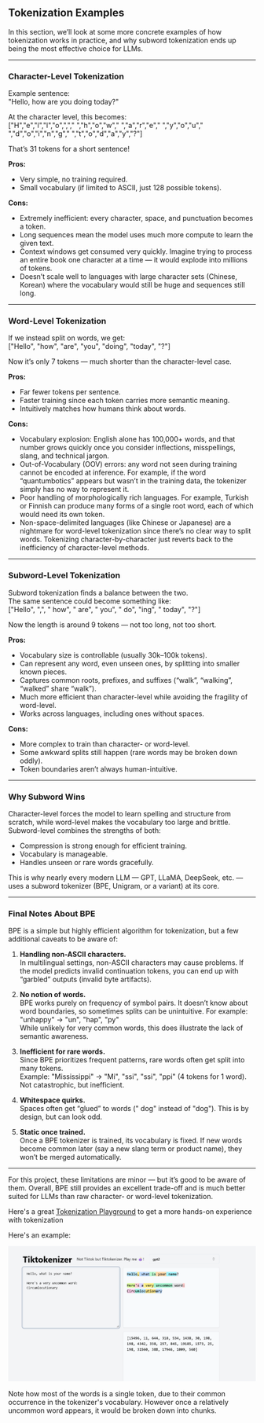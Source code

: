 ## Tokenization Examples

In this section, we’ll look at some more concrete examples of how tokenization works in practice, and why subword tokenization ends up being the most effective choice for LLMs.

---

### Character-Level Tokenization

Example sentence:  
"Hello, how are you doing today?"

At the character level, this becomes:  
["H","e","l","l","o",","," ","h","o","w"," ","a","r","e"," ","y","o","u"," ","d","o","i","n","g"," ","t","o","d","a","y","?"]

That’s 31 tokens for a short sentence!  

**Pros:**  
- Very simple, no training required.  
- Small vocabulary (if limited to ASCII, just 128 possible tokens).  

**Cons:**  
- Extremely inefficient: every character, space, and punctuation becomes a token.  
- Long sequences mean the model uses much more compute to learn the given text.  
- Context windows get consumed very quickly. Imagine trying to process an entire book one character at a time — it would explode into millions of tokens.  
- Doesn’t scale well to languages with large character sets (Chinese, Korean) where the vocabulary would still be huge and sequences still long.

---

### Word-Level Tokenization

If we instead split on words, we get:  
["Hello", "how", "are", "you", "doing", "today", "?"]

Now it’s only 7 tokens — much shorter than the character-level case.  

**Pros:**  
- Far fewer tokens per sentence.  
- Faster training since each token carries more semantic meaning.  
- Intuitively matches how humans think about words.  

**Cons:**  
- Vocabulary explosion: English alone has 100,000+ words, and that number grows quickly once you consider inflections, misspellings, slang, and technical jargon.  
- Out-of-Vocabulary (OOV) errors: any word not seen during training cannot be encoded at inference. For example, if the word “quantumbotics” appears but wasn’t in the training data, the tokenizer simply has no way to represent it.  
- Poor handling of morphologically rich languages. For example, Turkish or Finnish can produce many forms of a single root word, each of which would need its own token.  
- Non-space-delimited languages (like Chinese or Japanese) are a nightmare for word-level tokenization since there’s no clear way to split words. Tokenizing character-by-character just reverts back to the inefficiency of character-level methods.  

---

### Subword-Level Tokenization

Subword tokenization finds a balance between the two.  
The same sentence could become something like:  
["Hello", ",", " how", " are", " you", " do", "ing", " today", "?"]

Now the length is around 9 tokens — not too long, not too short.  

**Pros:**  
- Vocabulary size is controllable (usually 30k–100k tokens).  
- Can represent any word, even unseen ones, by splitting into smaller known pieces.  
- Captures common roots, prefixes, and suffixes (“walk”, “walking”, “walked” share “walk”).  
- Much more efficient than character-level while avoiding the fragility of word-level.  
- Works across languages, including ones without spaces.  

**Cons:**  
- More complex to train than character- or word-level.  
- Some awkward splits still happen (rare words may be broken down oddly).  
- Token boundaries aren’t always human-intuitive.  

---

### Why Subword Wins

Character-level forces the model to learn spelling and structure from scratch, while word-level makes the vocabulary too large and brittle. Subword-level combines the strengths of both:  
- Compression is strong enough for efficient training.  
- Vocabulary is manageable.  
- Handles unseen or rare words gracefully.  

This is why nearly every modern LLM — GPT, LLaMA, DeepSeek, etc. — uses a subword tokenizer (BPE, Unigram, or a variant) at its core.

---

### Final Notes About BPE

BPE is a simple but highly efficient algorithm for tokenization, but a few additional caveats to be aware of:

1. **Handling non-ASCII characters.**  
   In multilingual settings, non-ASCII characters may cause problems. If the model predicts invalid continuation tokens, you can end up with “garbled” outputs (invalid byte artifacts).

2. **No notion of words.**  
   BPE works purely on frequency of symbol pairs. It doesn’t know about word boundaries, so sometimes splits can be unintuitive. For example:  
   "unhappy" → "un", "hap", "py"  
   While unlikely for very common words, this does illustrate the lack of semantic awareness.

3. **Inefficient for rare words.**  
   Since BPE prioritizes frequent patterns, rare words often get split into many tokens.  
   Example: "Mississippi" → "Mi", "ssi", "ssi", "ppi" (4 tokens for 1 word).  
   Not catastrophic, but inefficient.

4. **Whitespace quirks.**  
   Spaces often get “glued” to words (" dog" instead of "dog"). This is by design, but can look odd.

5. **Static once trained.**  
   Once a BPE tokenizer is trained, its vocabulary is fixed. If new words become common later (say a new slang term or product name), they won’t be merged automatically.

---

For this project, these limitations are minor — but it’s good to be aware of them. Overall, BPE still provides an excellent trade-off and is much better suited for LLMs than raw character- or word-level tokenization.

Here's a great [Tokenization Playground](https://byte-pairing.vercel.app/) to get a more hands-on experience with tokenization  

Here's an example: 

![Tokenization Example](../../images/gpt2_tokenizer_example.png)

Note how most of the words is a single token, due to their common occurrence in the tokenizer's vocabulary. However once a relatively uncommon word appears, it would be broken down into chunks. 

